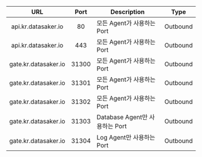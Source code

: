 | URL | Port | Description | Type |
|:-----:|:------:|-----------------------------|-----|
|api.kr.datasaker.io|80    | 모든 Agent가 사용하는 Port       |Outbound|
|api.kr.datasaker.io|443   | 모든 Agent가 사용하는 Port        |Outbound|
|gate.kr.datasaker.io|31300 | 모든 Agent가 사용하는 Port        |Outbound|
|gate.kr.datasaker.io|31301 | 모든 Agent가 사용하는 Port        |Outbound|
|gate.kr.datasaker.io|31302 | 모든 Agent가 사용하는 Port        |Outbound|
|gate.kr.datasaker.io|31303 | Database Agent만 사용하는 Port  |Outbound|
|gate.kr.datasaker.io|31304 | Log Agent만 사용하는 Port       |Outbound|
